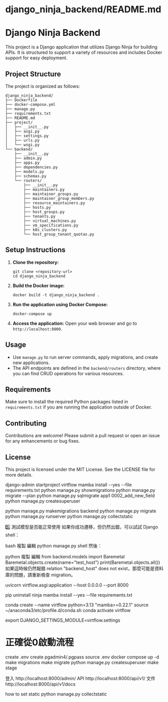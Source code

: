 # django_ninja_backend/README.md

# Django Ninja Backend

This project is a Django application that utilizes Django Ninja for building APIs. It is structured to support a variety of resources and includes Docker support for easy deployment.

## Project Structure

The project is organized as follows:

```
django_ninja_backend/
├── Dockerfile
├── docker-compose.yml
├── manage.py
├── requirements.txt
├── README.md
├── project/
│   ├── __init__.py
│   ├── asgi.py
│   ├── settings.py
│   ├── urls.py
│   └── wsgi.py
└── backend/
    ├── __init__.py
    ├── admin.py
    ├── apps.py
    ├── dependencies.py
    ├── models.py
    ├── schemas.py
    └── routers/
        ├── __init__.py
        ├── maintainers.py
        ├── maintainer_groups.py
        ├── maintainer_group_members.py
        ├── resource_maintainers.py
        ├── hosts.py
        ├── host_groups.py
        ├── tenants.py
        ├── virtual_machines.py
        ├── vm_specifications.py
        ├── k8s_clusters.py
        └── host_group_tenant_quotas.py
```

## Setup Instructions

1. **Clone the repository:**
   ```
   git clone <repository-url>
   cd django_ninja_backend
   ```

2. **Build the Docker image:**
   ```
   docker build -t django_ninja_backend .
   ```

3. **Run the application using Docker Compose:**
   ```
   docker-compose up
   ```

4. **Access the application:**
   Open your web browser and go to `http://localhost:8000`.

## Usage

- Use `manage.py` to run server commands, apply migrations, and create new applications.
- The API endpoints are defined in the `backend/routers` directory, where you can find CRUD operations for various resources.

## Requirements

Make sure to install the required Python packages listed in `requirements.txt` if you are running the application outside of Docker.

## Contributing

Contributions are welcome! Please submit a pull request or open an issue for any enhancements or bug fixes.

## License

This project is licensed under the MIT License. See the LICENSE file for more details.
















django-admin startproject virtflow
mamba install --yes --file requirements.txt
python manage.py showmigrations
python manage.py migrate --plan
python manage.py sqlmigrate app1 0002_add_new_field
 python manage.py createsuperuser


python manage.py makemigrations backend
python manage.py migrate
python manage.py runserver
python manage.py collectstatic

5️⃣ 測試模型是否能正常使用
如果你成功遷移，但仍然出錯，可以試試 Django shell：

bash
複製
編輯
python manage.py shell
然後：

python
複製
編輯
from backend.models import Baremetal
Baremetal.objects.create(name="test_host")
print(Baremetal.objects.all())
如果這時候仍然報錯 relation "backend_host" does not exist，那麼可能是資料庫的問題，請重新檢查 migration。

uvicorn virtflow.asgi:application --host 0.0.0.0 --port 8000



pip uninstall ninja
mamba install --yes --file requirements.txt

conda create --name virtflow python=3.13 "mamba>=0.22.1"
source ~/anaconda3/etc/profile.d/conda.sh
conda activate virtflow


export DJANGO_SETTINGS_MODULE=virtflow.settings












# 正確從0啟動流程
create .env
create pgadmin4/.pgpass
source .env
docker compose up -d
make migrations
make migrate
python manage.py createsuperuser
make stage

登入
http://localhost:8000/admin/
API
http://localhost:8000/api/v1/
文件
http://localhost:8000/api/v1/docs



how to set static
python manage.py collectstatic